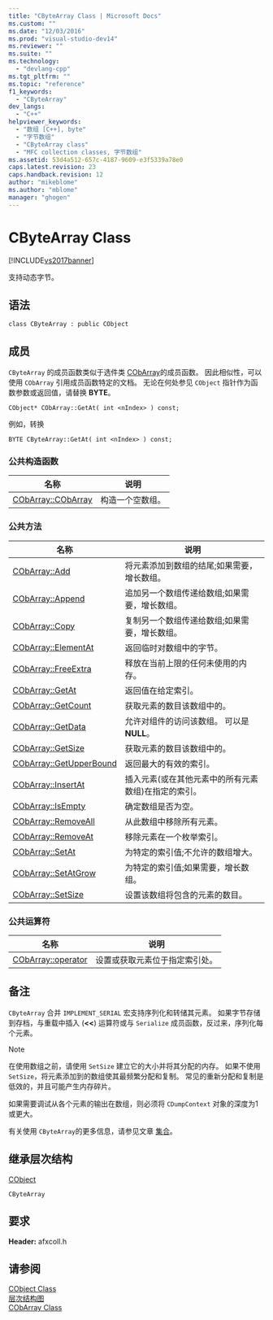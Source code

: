 ```yaml
---
title: "CByteArray Class | Microsoft Docs"
ms.custom: ""
ms.date: "12/03/2016"
ms.prod: "visual-studio-dev14"
ms.reviewer: ""
ms.suite: ""
ms.technology: 
  - "devlang-cpp"
ms.tgt_pltfrm: ""
ms.topic: "reference"
f1_keywords: 
  - "CByteArray"
dev_langs: 
  - "C++"
helpviewer_keywords: 
  - "数组 [C++], byte"
  - "字节数组"
  - "CByteArray class"
  - "MFC collection classes, 字节数组"
ms.assetid: 53d4a512-657c-4187-9609-e3f5339a78e0
caps.latest.revision: 23
caps.handback.revision: 12
author: "mikeblome"
ms.author: "mblome"
manager: "ghogen"
---
```

# CByteArray Class
[!INCLUDE[vs2017banner](../../assembler/inline/includes/vs2017banner.md)]

支持动态字节。  
  
## 语法  
  
```  
class CByteArray : public CObject  
```  
  
## 成员  
 `CByteArray` 的成员函数类似于选件类 [CObArray](../../mfc/reference/cobarray-class.md)的成员函数。  因此相似性，可以使用 `CObArray` 引用成员函数特定的文档。  无论在何处参见 `CObject` 指针作为函数参数或返回值，请替换 **BYTE**。  
  
 `CObject* CObArray::GetAt( int <nIndex> ) const;`  
  
 例如，转换  
  
 `BYTE CByteArray::GetAt( int <nIndex> ) const;`  
  
### 公共构造函数  
  
|名称|说明|  
|--------|--------|  
|[CObArray::CObArray](../Topic/CObArray::CObArray.md)|构造一个空数组。|  
  
### 公共方法  
  
|名称|说明|  
|--------|--------|  
|[CObArray::Add](../Topic/CObArray::Add.md)|将元素添加到数组的结尾;如果需要，增长数组。|  
|[CObArray::Append](../Topic/CObArray::Append.md)|追加另一个数组传递给数组;如果需要，增长数组。|  
|[CObArray::Copy](../Topic/CObArray::Copy.md)|复制另一个数组传递给数组;如果需要，增长数组。|  
|[CObArray::ElementAt](../Topic/CObArray::ElementAt.md)|返回临时对数组中的字节。|  
|[CObArray::FreeExtra](../Topic/CObArray::FreeExtra.md)|释放在当前上限的任何未使用的内存。|  
|[CObArray::GetAt](../Topic/CObArray::GetAt.md)|返回值在给定索引。|  
|[CObArray::GetCount](../Topic/CObArray::GetCount.md)|获取元素的数目该数组中的。|  
|[CObArray::GetData](../Topic/CObArray::GetData.md)|允许对组件的访问该数组。  可以是 **NULL**。|  
|[CObArray::GetSize](../Topic/CObArray::GetSize.md)|获取元素的数目该数组中的。|  
|[CObArray::GetUpperBound](../Topic/CObArray::GetUpperBound.md)|返回最大的有效的索引。|  
|[CObArray::InsertAt](../Topic/CObArray::InsertAt.md)|插入元素\(或在其他元素中的所有元素数组\)在指定的索引。|  
|[CObArray::IsEmpty](../Topic/CObArray::IsEmpty.md)|确定数组是否为空。|  
|[CObArray::RemoveAll](../Topic/CObArray::RemoveAll.md)|从此数组中移除所有元素。|  
|[CObArray::RemoveAt](../Topic/CObArray::RemoveAt.md)|移除元素在一个枚举索引。|  
|[CObArray::SetAt](../Topic/CObArray::SetAt.md)|为特定的索引值;不允许的数组增大。|  
|[CObArray::SetAtGrow](../Topic/CObArray::SetAtGrow.md)|为特定的索引值;如果需要，增长数组。|  
|[CObArray::SetSize](../Topic/CObArray::SetSize.md)|设置该数组将包含的元素的数目。|  
  
### 公共运算符  
  
|名称|说明|  
|--------|--------|  
|[CObArray::operator](../Topic/CObArray::operator.md)|设置或获取元素位于指定索引处。|  
  
## 备注  
 `CByteArray` 合并 `IMPLEMENT_SERIAL` 宏支持序列化和转储其元素。  如果字节存储到存档，与重载中插入 \(**\<\<**\) 运算符或与 `Serialize` 成员函数，反过来，序列化每个元素。  
  
> [!NOTE]
>  在使用数组之前，请使用 `SetSize` 建立它的大小并将其分配的内存。  如果不使用 `SetSize`，将元素添加到的数组使其最频繁分配和复制。  常见的重新分配和复制是低效的，并且可能产生内存碎片。  
  
 如果需要调试从各个元素的输出在数组，则必须将 `CDumpContext` 对象的深度为1或更大。  
  
 有关使用 `CByteArray`的更多信息，请参见文章 [集合](../../mfc/collections.md)。  
  
## 继承层次结构  
 [CObject](../../mfc/reference/cobject-class.md)  
  
 `CByteArray`  
  
## 要求  
 **Header:** afxcoll.h  
  
## 请参阅  
 [CObject Class](../../mfc/reference/cobject-class.md)   
 [层次结构图](../../mfc/hierarchy-chart.md)   
 [CObArray Class](../../mfc/reference/cobarray-class.md)